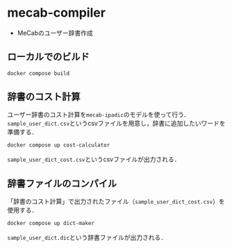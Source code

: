 # mecab-compiler
- MeCabのユーザー辞書作成

## ローカルでのビルド
```bash
docker compose build
```

## 辞書のコスト計算
ユーザー辞書のコスト計算を`mecab-ipadic`のモデルを使って行う．
`sample_user_dict.csv`というcsvファイルを用意し，辞書に追加したいワードを準備する．

```bash
docker compose up cost-calculator
```

`sample_user_dict_cost.csv`というcsvファイルが出力される．

## 辞書ファイルのコンパイル
「辞書のコスト計算」で出力されたファイル（`sample_user_dict_cost.csv`）を使用する．

```bash
docker compose up dict-maker
```

`sample_user_dict.dic`という辞書ファイルが出力される．